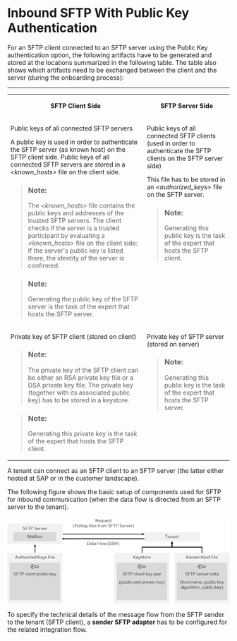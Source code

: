 <!-- loio97e2baafd4184e98916f246c373af3bf -->

# Inbound SFTP With Public Key Authentication



For an SFTP client connected to an SFTP server using the Public Key authentication option, the following artifacts have to be generated and stored at the locations summarized in the following table. The table also shows which artifacts need to be exchanged between the client and the server \(during the onboarding process\):

****


<table>
<tr>
<th valign="top">

SFTP Client Side



</th>
<th valign="top">

SFTP Server Side



</th>
</tr>
<tr>
<td valign="top">

Public keys of all connected SFTP servers

A public key is used in order to authenticate the SFTP server \(as known host\) on the SFTP client side. Public keys of all connected SFTP servers are stored in a *<known\_hosts\>* file on the client side.

> ### Note:  
> The *<known\_hosts\>* file contains the public keys and addresses of the trusted SFTP servers. The client checks if the server is a trusted participant by evaluating a *<known\_hosts\>* file on the client side: If the server's public key is listed there, the identity of the server is confirmed.

> ### Note:  
> Generating the public key of the SFTP server is the task of the expert that hosts the SFTP server.



</td>
<td valign="top">

Public keys of all connected SFTP clients \(used in order to authenticate the SFTP clients on the SFTP server side\)

This file has to be stored in an *<authorized\_keys\>* file on the SFTP server.

> ### Note:  
> Generating this public key is the task of the expert that hosts the SFTP client.



</td>
</tr>
<tr>
<td valign="top">

Private key of SFTP client \(stored on client\)

> ### Note:  
> The private key of the SFTP client can be either an RSA private key file or a DSA private key file. The private key \(together with its associated public key\) has to be stored in a keystore.

> ### Note:  
> Generating this private key is the task of the expert that hosts the SFTP client.



</td>
<td valign="top">

Private key of SFTP server \(stored on server\)

> ### Note:  
> Generating this public key is the task of the expert that hosts the SFTP server.



</td>
</tr>
</table>



A tenant can connect as an SFTP client to an SFTP server \(the latter either hosted at SAP or in the customer landscape\).

The following figure shows the basic setup of components used for SFTP for inbound communication \(when the data flow is directed from an SFTP server to the tenant\).

![](images/Inbound_SFTP_26595de.png)

To specify the technical details of the message flow from the SFTP sender to the tenant \(SFTP client\), a **sender SFTP adapter** has to be configured for the related integration flow.

